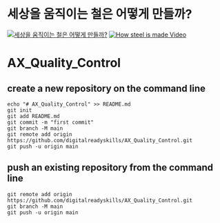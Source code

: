# 세상을 움직이는 철은 어떻게 만들까?

[![세상을 움직이는 철은 어떻게 만들까?](http://img.youtube.com/vi/vdhCVePGLmM/1.jpg)](https://www.youtube.com/watch?v=vdhCVePGLmM)
[![How steel is made Video](http://img.youtube.com/vi/xejnSzbFMQA/1.jpg)](https://www.youtube.com/watch?v=xejnSzbFMQA)


# AX_Quality_Control

## create a new repository on the command line

```
echo "# AX_Quality_Control" >> README.md
git init
git add README.md
git commit -m "first commit"
git branch -M main
git remote add origin https://github.com/digitalreadyskills/AX_Quality_Control.git
git push -u origin main
```

## push an existing repository from the command line
```
git remote add origin https://github.com/digitalreadyskills/AX_Quality_Control.git
git branch -M main
git push -u origin main
```
